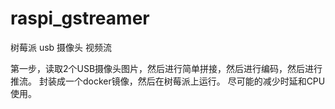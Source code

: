 # raspi_gstreamer
树莓派 usb 摄像头 视频流

第一步，读取2个USB摄像头图片，然后进行简单拼接，然后进行编码，然后进行推流。
封装成一个docker镜像，然后在树莓派上运行。
尽可能的减少时延和CPU使用。
